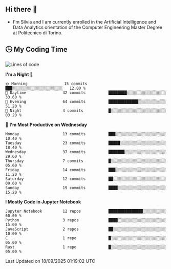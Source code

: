## Hi there 👋

- I'm Silvia and I am currently enrolled in the Artificial Intelligence and Data Analytics orientation of the Computer Engineering Master Degree at Politecnico di Torino.


<!-- <p align="center">
   <img style="height:170px;display:inline-block"  src="http://github-profile-summary-cards.vercel.app/api/cards/profile-details?username=silviapolizzi&theme=github_dark" />
   <img style="height:170px;display:inline-block"  src="http://github-profile-summary-cards.vercel.app/api/cards/most-commit-language?username=silviapolizzi&theme=github_dark&exclude=" /> 
</p> -->


## :clock3: My Coding Time 

<!--START_SECTION:waka-->
![Lines of code](https://img.shields.io/badge/From%20Hello%20World%20I%27ve%20Written-259.6%20thousand%20lines%20of%20code-blue)

**I'm a Night 🦉** 

```text
🌞 Morning                15 commits          ███░░░░░░░░░░░░░░░░░░░░░░   12.00 % 
🌆 Daytime                42 commits          ████████░░░░░░░░░░░░░░░░░   33.60 % 
🌃 Evening                64 commits          █████████████░░░░░░░░░░░░   51.20 % 
🌙 Night                  4 commits           █░░░░░░░░░░░░░░░░░░░░░░░░   03.20 % 
```
📅 **I'm Most Productive on Wednesday** 

```text
Monday                   13 commits          ███░░░░░░░░░░░░░░░░░░░░░░   10.40 % 
Tuesday                  23 commits          █████░░░░░░░░░░░░░░░░░░░░   18.40 % 
Wednesday                37 commits          ███████░░░░░░░░░░░░░░░░░░   29.60 % 
Thursday                 7 commits           █░░░░░░░░░░░░░░░░░░░░░░░░   05.60 % 
Friday                   14 commits          ███░░░░░░░░░░░░░░░░░░░░░░   11.20 % 
Saturday                 12 commits          ██░░░░░░░░░░░░░░░░░░░░░░░   09.60 % 
Sunday                   19 commits          ████░░░░░░░░░░░░░░░░░░░░░   15.20 % 
```


**I Mostly Code in Jupyter Notebook** 

```text
Jupyter Notebook         12 repos            ███████████████░░░░░░░░░░   60.00 % 
Python                   3 repos             ████░░░░░░░░░░░░░░░░░░░░░   15.00 % 
JavaScript               2 repos             ██░░░░░░░░░░░░░░░░░░░░░░░   10.00 % 
C                        1 repo              █░░░░░░░░░░░░░░░░░░░░░░░░   05.00 % 
Rust                     1 repo              █░░░░░░░░░░░░░░░░░░░░░░░░   05.00 % 
```




 Last Updated on 18/09/2025 01:19:02 UTC
<!--END_SECTION:waka-->
